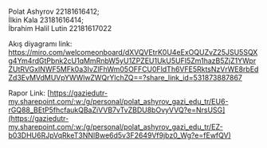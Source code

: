
Polat Ashyrov 22181616412;   
İlkin Kala 23181616414;     
İbrahim Halil Lutin 22181617022      




Akış diyagramı link:
https://miro.com/welcomeonboard/dXVQVEtrK0U4eExOQUZvZ25JSU5SQXg4Ym4rdGtPbnk2cU1qMmRnbW5yU1ZPZEU1UkU5UFI5Zm1hazB5ZjZ1YWprZUtRVGxINWF5MFk0a3IvZlFhWm05OFFCU0FldTh6VFE5RktsNzVrWE8rbEdZd3EvMVdMUVpYWWlwZWQrYlchZQ==?share_link_id=531873887867

Rapor Link:
[https://gaziedutr-my.sharepoint.com/:w:/g/personal/polat_ashyrov_gazi_edu_tr/EU6-rGQ88_BEtP5fhcfaukQBaZiVVB7vTvZBDU8bOvyVVQ?e=NrsUSG](https://gaziedutr-my.sharepoint.com/:w:/g/personal/polat_ashyrov_gazi_edu_tr/EZ-b03DHU6RJpVqRkeT3NNIBwe6d5v3F2649Vf9jbz0_Wg?e=fEwfQV)


